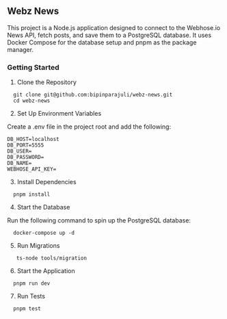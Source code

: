 ## Webz News

This project is a Node.js application designed to connect to the Webhose.io News API, fetch posts, and save them to a PostgreSQL database. It uses Docker Compose for the database setup and pnpm as the package manager.

### Getting Started

1. Clone the Repository

```
  git clone git@github.com:bipinparajuli/webz-news.git
  cd webz-news
```

2. Set Up Environment Variables

Create a .env file in the project root and add the following:

```
DB_HOST=localhost
DB_PORT=5555
DB_USER=
DB_PASSWORD=
DB_NAME=
WEBHOSE_API_KEY=
```

3. Install Dependencies

```
  pnpm install
```

4. Start the Database

Run the following command to spin up the PostgreSQL database:

```
  docker-compose up -d
```

5. Run Migrations

```
   ts-node tools/migration
```

6. Start the Application

```
  pnpm run dev
```

7. Run Tests

```
  pnpm test
```
